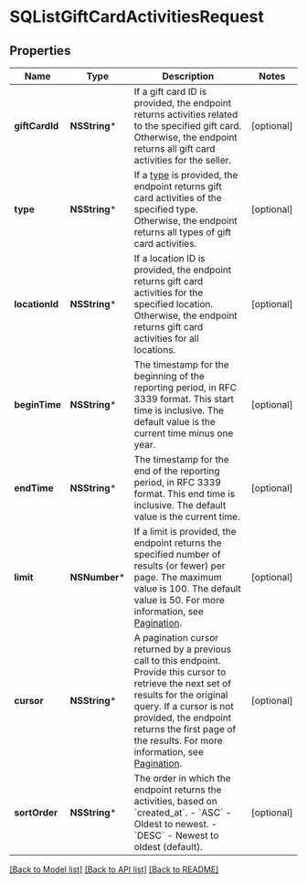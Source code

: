 # SQListGiftCardActivitiesRequest

## Properties
Name | Type | Description | Notes
------------ | ------------- | ------------- | -------------
**giftCardId** | **NSString*** | If a gift card ID is provided, the endpoint returns activities related  to the specified gift card. Otherwise, the endpoint returns all gift card activities for  the seller. | [optional] 
**type** | **NSString*** | If a [type](https://developer.squareup.com/reference/square_2023-10-18/objects/GiftCardActivityType) is provided, the endpoint returns gift card activities of the specified type.  Otherwise, the endpoint returns all types of gift card activities. | [optional] 
**locationId** | **NSString*** | If a location ID is provided, the endpoint returns gift card activities for the specified location.  Otherwise, the endpoint returns gift card activities for all locations. | [optional] 
**beginTime** | **NSString*** | The timestamp for the beginning of the reporting period, in RFC 3339 format. This start time is inclusive. The default value is the current time minus one year. | [optional] 
**endTime** | **NSString*** | The timestamp for the end of the reporting period, in RFC 3339 format. This end time is inclusive. The default value is the current time. | [optional] 
**limit** | **NSNumber*** | If a limit is provided, the endpoint returns the specified number  of results (or fewer) per page. The maximum value is 100. The default value is 50. For more information, see [Pagination](https://developer.squareup.com/docs/working-with-apis/pagination). | [optional] 
**cursor** | **NSString*** | A pagination cursor returned by a previous call to this endpoint. Provide this cursor to retrieve the next set of results for the original query. If a cursor is not provided, the endpoint returns the first page of the results. For more information, see [Pagination](https://developer.squareup.com/docs/working-with-apis/pagination). | [optional] 
**sortOrder** | **NSString*** | The order in which the endpoint returns the activities, based on &#x60;created_at&#x60;. - &#x60;ASC&#x60; - Oldest to newest. - &#x60;DESC&#x60; - Newest to oldest (default). | [optional] 

[[Back to Model list]](../README.md#documentation-for-models) [[Back to API list]](../README.md#documentation-for-api-endpoints) [[Back to README]](../README.md)


